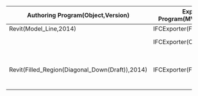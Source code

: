 |Authoring Program(Object,Version)|Export Program(MVD,Version)|Import Program(MVD,Version)|Data Translation|Notes                   
|---|---|---|---|---|
|Revit(Model_Line,2014)|IFCExporter(FMHO,2_9_0)|Revit(Default,2014)|Yes|
||IFCExporter(CV_2_0,2_9_0)|Revit(Default,2014)|No|Model_Line missing
|Revit(Filled_Region(Diagonal_Down(Draft)),2014)|IFCExporter(FMHO,2_9_0)|Revit(Default,2014)|Partial|'Draft File Pattern' changes to 'Model Fill Pattern'
